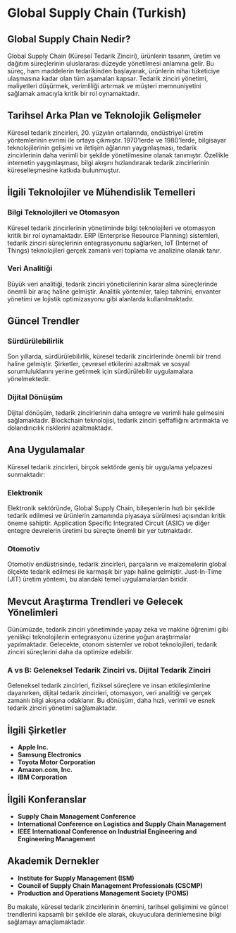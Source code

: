 # Global Supply Chain (Turkish)

## Global Supply Chain Nedir?

Global Supply Chain (Küresel Tedarik Zinciri), ürünlerin tasarım, üretim ve dağıtım süreçlerinin uluslararası düzeyde yönetilmesi anlamına gelir. Bu süreç, ham maddelerin tedarikinden başlayarak, ürünlerin nihai tüketiciye ulaşmasına kadar olan tüm aşamaları kapsar. Tedarik zinciri yönetimi, maliyetleri düşürmek, verimliliği artırmak ve müşteri memnuniyetini sağlamak amacıyla kritik bir rol oynamaktadır.

## Tarihsel Arka Plan ve Teknolojik Gelişmeler

Küresel tedarik zincirleri, 20. yüzyılın ortalarında, endüstriyel üretim yöntemlerinin evrimi ile ortaya çıkmıştır. 1970'lerde ve 1980'lerde, bilgisayar teknolojilerinin gelişimi ve iletişim ağlarının yaygınlaşması, tedarik zincirlerinin daha verimli bir şekilde yönetilmesine olanak tanımıştır. Özellikle internetin yaygınlaşması, bilgi akışını hızlandırarak tedarik zincirlerinin küreselleşmesine katkıda bulunmuştur.

## İlgili Teknolojiler ve Mühendislik Temelleri

### Bilgi Teknolojileri ve Otomasyon

Küresel tedarik zincirlerinin yönetiminde bilgi teknolojileri ve otomasyon kritik bir rol oynamaktadır. ERP (Enterprise Resource Planning) sistemleri, tedarik zinciri süreçlerinin entegrasyonunu sağlarken, IoT (Internet of Things) teknolojileri gerçek zamanlı veri toplama ve analizine olanak tanır.

### Veri Analitiği

Büyük veri analitiği, tedarik zinciri yöneticilerinin karar alma süreçlerinde önemli bir araç haline gelmiştir. Analitik yöntemler, talep tahmini, envanter yönetimi ve lojistik optimizasyonu gibi alanlarda kullanılmaktadır.

## Güncel Trendler

### Sürdürülebilirlik

Son yıllarda, sürdürülebilirlik, küresel tedarik zincirlerinde önemli bir trend haline gelmiştir. Şirketler, çevresel etkilerini azaltmak ve sosyal sorumluluklarını yerine getirmek için sürdürülebilir uygulamalara yönelmektedir.

### Dijital Dönüşüm

Dijital dönüşüm, tedarik zincirlerinin daha entegre ve verimli hale gelmesini sağlamaktadır. Blockchain teknolojisi, tedarik zinciri şeffaflığını artırmakta ve dolandırıcılık risklerini azaltmaktadır.

## Ana Uygulamalar

Küresel tedarik zincirleri, birçok sektörde geniş bir uygulama yelpazesi sunmaktadır:

### Elektronik

Elektronik sektöründe, Global Supply Chain, bileşenlerin hızlı bir şekilde tedarik edilmesi ve ürünlerin zamanında piyasaya sürülmesi açısından kritik öneme sahiptir. Application Specific Integrated Circuit (ASIC) ve diğer entegre devrelerin üretimi bu süreçte önemli bir yer tutmaktadır.

### Otomotiv

Otomotiv endüstrisinde, tedarik zincirleri, parçaların ve malzemelerin global ölçekte tedarik edilmesi ile karmaşık bir yapı haline gelmiştir. Just-In-Time (JIT) üretim yöntemi, bu alandaki temel uygulamalardan biridir.

## Mevcut Araştırma Trendleri ve Gelecek Yönelimleri

Günümüzde, tedarik zinciri yönetiminde yapay zeka ve makine öğrenimi gibi yenilikçi teknolojilerin entegrasyonu üzerine yoğun araştırmalar yapılmaktadır. Gelecekte, otonom sistemler ve robot teknolojileri, tedarik zinciri süreçlerini daha da optimize edebilir.

### A vs B: Geleneksel Tedarik Zinciri vs. Dijital Tedarik Zinciri

Geleneksel tedarik zincirleri, fiziksel süreçlere ve insan etkileşimlerine dayanırken, dijital tedarik zincirleri, otomasyon, veri analitiği ve gerçek zamanlı bilgi akışına odaklanır. Bu dönüşüm, daha hızlı, verimli ve esnek tedarik zinciri yönetimi sağlamaktadır.

## İlgili Şirketler

- **Apple Inc.**
- **Samsung Electronics**
- **Toyota Motor Corporation**
- **Amazon.com, Inc.**
- **IBM Corporation**

## İlgili Konferanslar

- **Supply Chain Management Conference**
- **International Conference on Logistics and Supply Chain Management**
- **IEEE International Conference on Industrial Engineering and Engineering Management**

## Akademik Dernekler

- **Institute for Supply Management (ISM)**
- **Council of Supply Chain Management Professionals (CSCMP)**
- **Production and Operations Management Society (POMS)**

Bu makale, küresel tedarik zincirlerinin önemini, tarihsel gelişimini ve güncel trendlerini kapsamlı bir şekilde ele alarak, okuyuculara derinlemesine bilgi sağlamayı amaçlamaktadır.